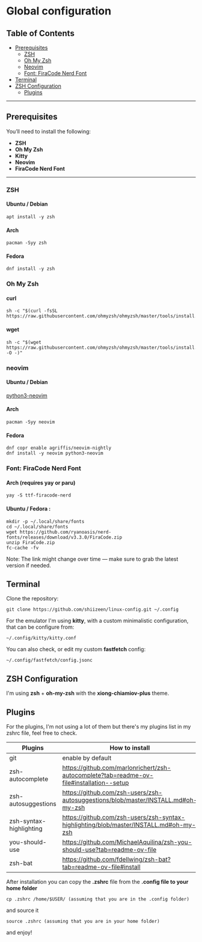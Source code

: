 # Global configuration

## Table of Contents

- [Prerequisites](#prerequisites)
  - [ZSH](#zsh)
  - [Oh My Zsh](#oh-my-zsh)
  - [Neovim](#neovim)
  - [Font: FiraCode Nerd Font](#font-firacode-nerd-font)
- [Terminal](#terminal)
- [ZSH Configuration](#zsh-configuration)
  - [Plugins](#plugins)

---

## Prerequisites

You’ll need to install the following:

- **ZSH**
- **Oh My Zsh**
- **Kitty**
- **Neovim**
- **FiraCode Nerd Font**

---

### ZSH

#### Ubuntu / Debian

```
apt install -y zsh
```

#### Arch

```
pacman -Syy zsh
```

#### Fedora

```
dnf install -y zsh
```

### Oh My Zsh

#### curl

```
sh -c "$(curl -fsSL https://raw.githubusercontent.com/ohmyzsh/ohmyzsh/master/tools/install.sh)"
```

#### wget

```
sh -c "$(wget https://raw.githubusercontent.com/ohmyzsh/ohmyzsh/master/tools/install.sh -O -)"
```

### neovim

#### Ubuntu / Debian

[python3-neovim](https://github.com/neovim/neovim/blob/master/INSTALL.md#ubuntu)

#### Arch

```
pacman -Syy neovim
```

#### Fedora

```
dnf copr enable agriffis/neovim-nightly
dnf install -y neovim python3-neovim
```

### Font: FiraCode Nerd Font

#### Arch (requires yay or paru)

```
yay -S ttf-firacode-nerd
```

#### Ubuntu / Fedora :

```
mkdir -p ~/.local/share/fonts
cd ~/.local/share/fonts
wget https://github.com/ryanoasis/nerd-fonts/releases/download/v3.3.0/FiraCode.zip
unzip FiraCode.zip
fc-cache -fv
```

Note: The link might change over time — make sure to grab the latest version if needed.

## Terminal

Clone the repository:

```
git clone https://github.com/shiizeen/linux-config.git ~/.config

```

For the emulator I'm using **kitty**, with a custom minimalistic configuration, that can be configure from:

```
~/.config/kitty/kitty.conf
```

You can also check, or edit my custom **fastfetch** config:

```
~/.config/fastfetch/config.jsonc
```

## ZSH Configuration

I'm using **zsh** + **oh-my-zsh** with the **xiong-chiamiov-plus** theme.

## Plugins

For the plugins, I'm not using a lot of them but there's my plugins list in my zshrc file, feel free to check.

| Plugins                 | How to install                                                                           |
| ----------------------- | ---------------------------------------------------------------------------------------- |
| git                     | enable by default                                                                        |
| zsh-autocomplete        | https://github.com/marlonrichert/zsh-autocomplete?tab=readme-ov-file#installation--setup |
| zsh-autosuggestions     | https://github.com/zsh-users/zsh-autosuggestions/blob/master/INSTALL.md#oh-my-zsh        |
| zsh-syntax-highlighting | https://github.com/zsh-users/zsh-syntax-highlighting/blob/master/INSTALL.md#oh-my-zsh    |
| you-should-use          | https://github.com/MichaelAquilina/zsh-you-should-use?tab=readme-ov-file                 |
| zsh-bat                 | https://github.com/fdellwing/zsh-bat?tab=readme-ov-file#install                          |

<!-- -->

After installation you can copy the **.zshrc** file from the **.config file to your home folder**

```
cp .zshrc /home/$USER/ (assuming that you are in the .config folder)
```

and source it

```
source .zshrc (assuming that you are in your home folder)
```

and enjoy!
